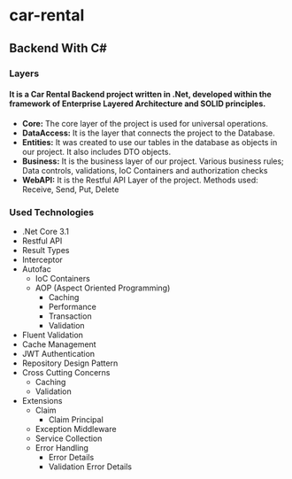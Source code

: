 # car-rental

## Backend With C# 

### Layers 

#### It is a Car Rental Backend project written in .Net, developed within the framework of Enterprise Layered Architecture and SOLID principles.

* **Core:** The core layer of the project is used for universal operations.
* **DataAccess:** It is the layer that connects the project to the Database.
* **Entities:** It was created to use our tables in the database as objects in our project. It also includes DTO objects.
* **Business:** It is the business layer of our project. Various business rules; Data controls, validations, IoC Containers and authorization checks
* **WebAPI:** It is the Restful API Layer of the project. Methods used: Receive, Send, Put, Delete

### Used Technologies


* .Net Core 3.1
* Restful API
* Result Types
* Interceptor
* Autofac
  * IoC Containers
  * AOP (Aspect Oriented Programming)
    * Caching
    * Performance
    * Transaction
    * Validation
* Fluent Validation
* Cache Management
* JWT Authentication
* Repository Design Pattern
* Cross Cutting Concerns
  * Caching
  * Validation
* Extensions
  * Claim
    * Claim Principal
  * Exception Middleware
  * Service Collection
  * Error Handling
    * Error Details
    * Validation Error Details

